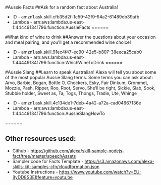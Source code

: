 #Aussie Facts
##Ask for a random fact about Australia!
* ID - amzn1.ask.skill.cfb35d2f-1c59-42f9-94a2-61489db39afb
* Lambda - arn:aws:lambda:us-east-1:444491341796:function:AussieFacts
======

#What kind of wine to drink
##Answer the questions about your occasion and meal pairing, and you'll get a recommended wine choice!
* ID - amzn1.ask.skill.91ec4f47-ec90-42e5-b807-38eeca25cab0
* Lambda - arn:aws:lambda:us-east-1:444491341796:function:WhichWineToDrink
======

#Aussie Slang
##Learn to speak Australian! Alexa will tell you about some of the most popular Aussie Slang terms.
Some terms you can ask about: Arvo, Barbie, Bogan, Bottle O, Chockers, Esky, Fair Dinkum, Grommet, Mozzie, Pash, Ripper, Roo, Root, Servo, She’ll be right, Sickie, Slab, Sook, Stubbie holder, Sweet as, Ta, Togs, Thongs, Tradie, Ute, Whinge

* ID - amzn1.ask.skill.4c134de1-7deb-4a42-a72a-cad04667136e
* Lambda - arn:aws:lambda:us-east-1:444491341796:function:AussieSlangHowTo

======

## Other resources used:
* Github - https://github.com/alexa/skill-sample-nodejs-fact/tree/master/speechAssets﻿
* Sampler code for Facts Template - https://s3.amazonaws.com/alexa-skills-kit-samples-cfn/cloudformation.json﻿
* Youtube Instructions - https://www.youtube.com/watch?v=EU-8yDD8S3E&feature=youtu.be

